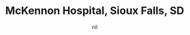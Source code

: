 ---
title: "McKennon Hospital, Sioux Falls, SD"
project_id: 
date: nil
conference_id: ""
presenters:
   - peter_bandettini
summary: "McKennon Hospital, Sioux Falls, SD"
file: /assets/presentations/
filename: 
layout: presentation
---